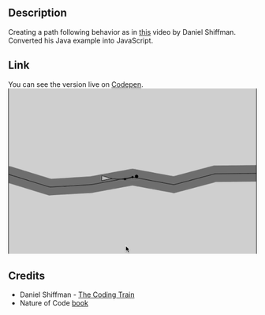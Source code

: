 ## Description
Creating a path following behavior as in [this](https://www.youtube.com/watch?v=2qGsBClh3hE) video by Daniel Shiffman. Converted his Java example into JavaScript.

## Link
You can see the version live on [Codepen](https://codepen.io/FlorinPop17/full/LdZjRb).
![Path folloring](./example.gif)

## Credits
- Daniel Shiffman - [The Coding Train](https://www.youtube.com/channel/UCvjgXvBlbQiydffZU7m1_aw)
- Nature of Code [book](http://natureofcode.com/book/)